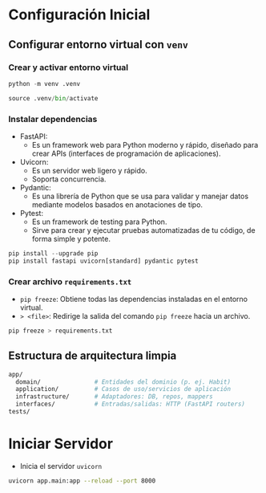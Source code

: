 # Configuración Inicial
## Configurar entorno virtual con `venv`
### Crear y activar entorno virtual
```python title="Crear entorno virtual .venv"
python -m venv .venv
```
```python title="Activar entorno .venv"
source .venv/bin/activate
```

### Instalar dependencias
- FastAPI:
  - Es un framework web para Python moderno y rápido, diseñado para crear APIs (interfaces de programación de aplicaciones).
- Uvicorn:
  - Es un servidor web ligero y rápido.
  - Soporta concurrencia.
- Pydantic:
  - Es una librería de Python que se usa para validar y manejar datos mediante modelos basados en anotaciones de tipo.
- Pytest:
  - Es un framework de testing para Python.
  - Sirve para crear y ejecutar pruebas automatizadas de tu código, de forma simple y potente.
```python title="Instalaciones"
pip install --upgrade pip
pip install fastapi uvicorn[standard] pydantic pytest
```

### Crear archivo `requirements.txt`
- `pip freeze`: Obtiene todas las dependencias instaladas en el entorno virtual.
- `> <file>`: Redirige la salida del comando `pip freeze` hacia un archivo.
```python title="Crear archivo requirements.txt"
pip freeze > requirements.txt
```

## Estructura de arquitectura limpia
```bash
app/
  domain/               # Entidades del dominio (p. ej. Habit)
  application/          # Casos de uso/servicios de aplicación
  infrastructure/       # Adaptadores: DB, repos, mappers
  interfaces/           # Entradas/salidas: HTTP (FastAPI routers)
tests/
```

# Iniciar Servidor
- Inicia el servidor `uvicorn`
```bash
uvicorn app.main:app --reload --port 8000
```
